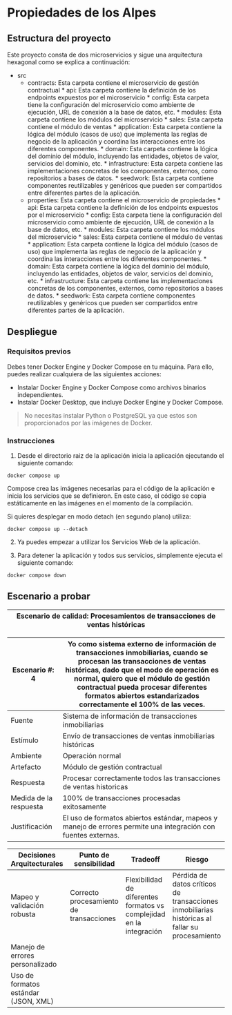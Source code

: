 # Propiedades de los Alpes

## Estructura del proyecto

Este proyecto consta de dos microservicios y sigue una arquitectura hexagonal como se explica a continuación:

* src
  * contracts: Esta carpeta contiene el microservicio de gestión contractual
  		* api: Esta carpeta contiene la definición de los endpoints expuestos por el microservicio
  		* config: Esta carpeta tiene la configuración del microservicio como ambiente de ejecución, URL de conexión a la base de datos, etc.
  		* modules: Esta carpeta contiene los módulos del microservicio
   			* sales: Esta carpeta contiene el módulo de ventas
    				* application: Esta carpeta contiene la lógica del módulo (casos de uso) que implementa las reglas de negocio de la aplicación y coordina las interacciones entre los diferentes componentes.
    				* domain: Esta carpeta contiene la lógica del dominio del módulo, incluyendo las entidades, objetos de valor, servicios del dominio, etc.
    				* infrastructure: Esta carpeta contiene las implementaciones concretas de los componentes, externos, como repositorios a bases de datos.
  		* seedwork: Esta carpeta contiene componentes reutilizables y genéricos que pueden ser compartidos entre diferentes partes de la aplicación.
  * properties: Esta carpeta contiene el microservicio de propiedades
  		* api: Esta carpeta contiene la definición de los endpoints expuestos por el microservicio
  		* config: Esta carpeta tiene la configuración del microservicio como ambiente de ejecución, URL de conexión a la base de datos, etc.
  		* modules: Esta carpeta contiene los módulos del microservicio
   			* sales: Esta carpeta contiene el módulo de ventas
    				* application: Esta carpeta contiene la lógica del módulo (casos de uso) que implementa las reglas de negocio de la aplicación y coordina las interacciones entre los diferentes componentes.
    				* domain: Esta carpeta contiene la lógica del dominio del módulo, incluyendo las entidades, objetos de valor, servicios del dominio, etc.
    				* infrastructure: Esta carpeta contiene las implementaciones concretas de los componentes, externos, como repositorios a bases de datos.
  		* seedwork: Esta carpeta contiene componentes reutilizables y genéricos que pueden ser compartidos entre diferentes partes de la aplicación.

## Despliegue

### Requisitos previos

Debes tener Docker Engine y Docker Compose en tu máquina. Para ello, puedes realizar cualquiera de las siguientes acciones:

* Instalar Docker Engine y Docker Compose como archivos binarios independientes.
* Instalar Docker Desktop, que incluye Docker Engine y Docker Compose.

> No necesitas instalar Python o PostgreSQL ya que estos son proporcionados por las imágenes de Docker.

### Instrucciones

1. Desde el directorio raiz de la aplicación inicia la aplicación ejecutando el siguiente comando:

 ```
 docker compose up
 ```

 Compose crea las imágenes necesarias para el código de la aplicación e inicia los servicios que se definieron. En este caso, el código se copia estáticamente en las imágenes en el momento de la compilación.

 Si quieres desplegar en modo detach (en segundo plano) utiliza:

 ```
 docker compose up --detach
 ```

2. Ya puedes empezar a utilizar los Servicios Web de la aplicación.

3. Para detener la aplicación y todos sus servicios, simplemente ejecuta el siguiente comando:

 ```
 docker compose down
 ```

## Escenario a probar

| Escenario de calidad: Procesamientos de transacciones de ventas históricas​ |
| --------------------------------------------------------------------------- |

| Escenario #: 4​         | Yo como sistema externo de información de transacciones inmobiliarias, cuando se procesan las transacciones de ventas históricas, dado que el modo de operación es normal, quiero que el módulo de gestión contractual pueda procesar diferentes formatos abiertos estandarizados correctamente el 100% de las veces.​ |
| ----------------------- | ---------------------------------------------------------------------------------------------------------------------------------------------------------------------------------------------------------------------------------------------------------------------------------------------------------------------- |
| Fuente​                 | Sistema de información de transacciones inmobiliarias​                                                                                                                                                                                                                                                                 |
| Estímulo​               | Envío de transacciones de ventas inmobiliarias históricas​                                                                                                                                                                                                                                                             |
| Ambiente​               | Operación normal​                                                                                                                                                                                                                                                                                                      |
| Artefacto​              | Módulo de gestión contractual​                                                                                                                                                                                                                                                                                         |
| Respuesta​              | Procesar correctamente todos las transacciones de ventas historicas​                                                                                                                                                                                                                                                   |
| Medida de la respuesta​ | 100% de transacciones procesadas exitosamente​                                                                                                                                                                                                                                                                         |
| Justificación​            | El uso de formatos abiertos estándar, mapeos y manejo de errores permite una integración con fuentes externas.​ |

| Decisiones Arquitecturales​           | Punto de sensibilidad​                   | Tradeoff​                                                             | Riesgo​                                                                                         |
| ------------------------------------- | ---------------------------------------- | --------------------------------------------------------------------- | ----------------------------------------------------------------------------------------------- |
| Mapeo y validación robusta​           | Correcto procesamiento de transacciones​ | Flexibilidad de diferentes formatos vs complejidad en la integración​ | Pérdida de datos críticos de transacciones inmobiliarias históricas al fallar su procesamiento​ |
| Manejo de errores personalizado​      | ​                                        | ​                                                                     | ​                                                                                               |
| Uso de formatos estándar (JSON, XML)​ | ​                                        | ​                                                                     | ​                                                                                               |
